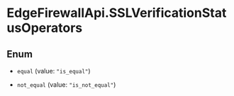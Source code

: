 # EdgeFirewallApi.SSLVerificationStatusOperators

## Enum


* `equal` (value: `"is_equal"`)

* `not_equal` (value: `"is_not_equal"`)


